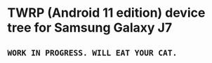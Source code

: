 # TWRP (Android 11 edition) device tree for Samsung Galaxy J7

## `WORK IN PROGRESS. WILL EAT YOUR CAT.`
